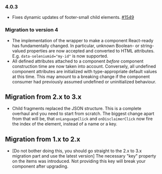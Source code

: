 ### 4.0.3

- Fixes dynamic updates of footer-small child elements. [#1549](https://github.com/axa-ch/patterns-library/issues/1549)

### Migration to version 4

- The implementation of the wrapper to make a component React-ready has
  fundamentally changed. In particular, unknown Boolean- or
  string-valued properties are now accepted and converted to HTML
  attributes. E.g. `data-seleniumid="my-id"` is now supported.
- All defined attributes attached to a component _before_ component
  construction time are now taken into account. Conversely, all undefined
  component attributes are initialized with type-appropriate default
  values at this time. This may amount to a breaking change if the
  component consumer had previously assumed undefined or uninitialized
  behaviour.

## Migration from 2.x to 3.x

- Child fragments replaced the JSON structure. This is a complete overhaul and you need to start from scratch. The biggest change apart from that will be, that `onLanguageClick` and `onDisclaimerClick` now fire the index of the element, instead of a name or a key.

## Migration from 1.x to 2.x

- [Do not bother doing this, you should go straight to the 2.x to 3.x migration part and use the latest version]
  The necessary "key" property on the items was introduced. Not providing this key will break your component after upgrading.
